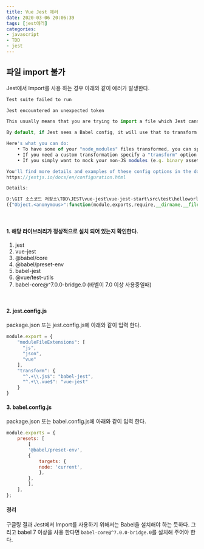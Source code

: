 ```yaml
---
title: Vue Jest 에러
date: 2020-03-06 20:06:39
tags: [jest에러]
categories:
- javascript
- TDD
- jest
---
```


## 파일 import 불가
Jest에서 Import를 사용 하는 경우 아래와 같이 에러가 발생한다.

```js
Test suite failed to run

Jest encountered an unexpected token

This usually means that you are trying to import a file which Jest cannot parse, e.g. it's not plain JavaScript.

By default, if Jest sees a Babel config, it will use that to transform your files, ignoring "node_modules".

Here's what you can do:
    • To have some of your "node_modules" files transformed, you can specify a custom "transformIgnorePatterns" in your config.
    • If you need a custom transformation specify a "transform" option in your config.
    • If you simply want to mock your non-JS modules (e.g. binary assets) you can stub them out with the "moduleNameMapper" config option.        

You'll find more details and examples of these config options in the docs:
https://jestjs.io/docs/en/configuration.html

Details:

D:\GIT 소스코드 저장소\TDD\JEST\vue-jest\vue-jest-start\src\test\helloworld.test.js:1
({"Object.<anonymous>":function(module,exports,require,__dirname,__filename,global,jest){import { mount } from '@vue/test-utils';
```

<br>

#### 1. 해당 라이브러리가 정상적으로 설치 되어 있는지 확인한다.

1) jest
2) vue-jest
3) @babel/core
4) @babel/preset-env
5) babel-jest
6) @vue/test-utils
7) babel-core@^7.0.0-bridge.0 (바벨이 7.0 이상 사용중일때)

<br>

#### 2. jest.config.js
package.json 또는 jest.config.js에 아래와 같이 입력 한다.

```js
module.export = {
    "moduleFileExtensions": [
      "js",
      "json",
      "vue"
    ],
    "transform": {
      "^.+\\.js$": "babel-jest",
      "^.+\\.vue$": "vue-jest"
    }
}
```

#### 3. babel.config.js
package.json 또는 babel.config.js에 아래와 같이 입력 한다.

```js
module.exports = {
    presets: [
        [
        '@babel/preset-env',
        {
            targets: {
            node: 'current',
            },
        },
        ],
    ],
};
```

#### 정리
구글링 결과 Jest에서 Import를 사용하기 위해서는 Babel을 설치해야 하는 듯하다. 
그리고 babel 7 이상을 사용 한다면 `babel-core@^7.0.0-bridge.0`를 설치해 주어야 한다.
